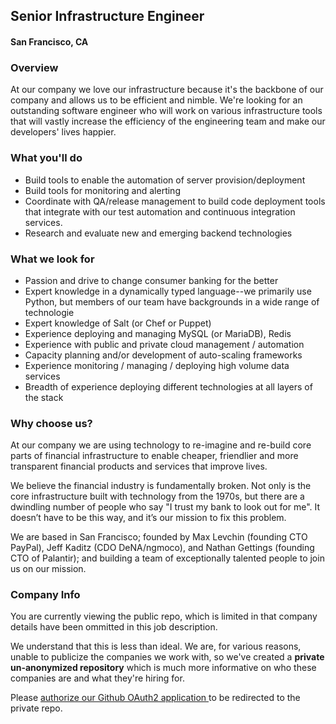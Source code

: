 ## Senior Infrastructure Engineer
#### San Francisco, CA

### Overview
At our company we love our infrastructure because it's the backbone of our company and allows us to be efficient and nimble. We're looking for an outstanding software engineer who will work on various infrastructure tools that will vastly increase the efficiency of the engineering team and make our developers' lives happier.

### What you'll do
+	Build tools to enable the automation of server provision/deployment
+	Build tools for monitoring and alerting
+	Coordinate with QA/release management to build code deployment tools that integrate with our test automation and continuous integration services.
+	Research and evaluate new and emerging backend technologies

### What we look for
+	Passion and drive to change consumer banking for the better
+	Expert knowledge in a dynamically typed language--we primarily use Python, but members of our team have backgrounds in a wide range of technologie
+	Expert knowledge of Salt (or Chef or Puppet)
+	Experience deploying and managing MySQL (or MariaDB), Redis
+	Experience with public and private cloud management / automation
+	Capacity planning and/or development of auto-scaling frameworks
+	Experience monitoring / managing / deploying high volume data services
+	Breadth of experience deploying different technologies at all layers of the stack

### Why choose us?
At our company we are using technology to re-imagine and re-build core parts of financial infrastructure to enable cheaper, friendlier and more transparent financial products and services that improve lives.

We believe the financial industry is fundamentally broken. Not only is the core infrastructure built with technology from the 1970s, but there are a dwindling number of people who say "I trust my bank to look out for me". It doesn’t have to be this way, and it’s our mission to fix this problem.

We are based in San Francisco; founded by Max Levchin (founding CTO PayPal), Jeff Kaditz (CDO DeNA/ngmoco), and Nathan Gettings (founding CTO of Palantir); and building a team of exceptionally talented people to join us on our mission.

### Company Info
You are currently viewing the public repo, which is limited in that company details have been ommitted in this job description.  
    
We understand that this is less than ideal.  We are, for various reasons, unable to publicize the companies we work with, so we've
created a **private un-anonymized repository** which is much more informative on who these companies are and what they're hiring for.  
    
Please [authorize our Github OAuth2 application ](http://localhost:3000/users/auth/github?job_id=qwzmaxjt-senior-infrastructure-engineer) to be redirected to the private repo.
